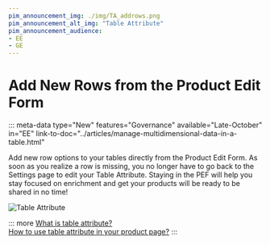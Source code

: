 ```yaml
---
pim_announcement_img: ./img/TA_addrows.png
pim_announcement_alt_img: "Table Attribute"
pim_announcement_audience:
- EE
- GE
---
```


# Add New Rows from the Product Edit Form
::: meta-data type="New" features="Governance" available="Late-October" in="EE" link-to-doc="../articles/manage-multidimensional-data-in-a-table.html"

Add new row options to your tables directly from the Product Edit Form. As soon as you realize a row is missing, you no longer have to go back to the Settings page to edit your Table Attribute. Staying in the PEF will help you stay focused on enrichment and get your products will be ready to be shared in no time!

![Table Attribute](../img/TA_addrows.png)  


::: more
[What is table attribute?](../articles/manage-multidimensional-data-in-a-table.html)  
[How to use table attribute in your product page?](../articles/work-on-a-product/#use-a-table-attribute-in-your-product-page.html)
:::

